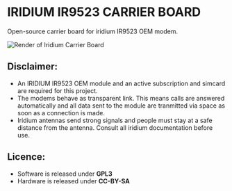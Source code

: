 IRIDIUM IR9523 CARRIER BOARD
============================

Open-source carrier board for iridium IR9523 OEM modem.

![Render of Iridium Carrier Board](https://raw.githubusercontent.com/tudelft/iridium/master/iridium_modem.png)

Disclaimer:
-----------

 - An IRIDIUM IR9523 OEM module and an active subscription and simcard are required for this project.
 - The modems behave as transparent link. This means calls are answered automatically and all data sent to the module are tranmitted via space as soon as a connection is made.
 - Iridium antennas send strong signals and people must stay at a safe distance from the antenna. Consult all iridium documentation before use.

Licence:
--------

 - Software is released under **GPL3**
 - Hardware is released under **CC-BY-SA**
